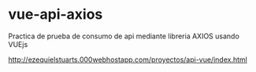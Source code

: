 # vue-api-axios
Practica de prueba de consumo de api mediante libreria AXIOS usando VUEjs

http://ezequielstuarts.000webhostapp.com/proyectos/api-vue/index.html
